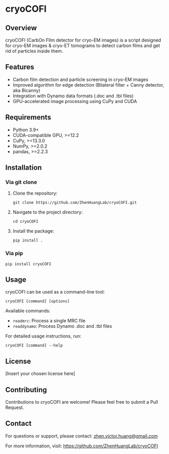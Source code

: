 # cryoCOFI

## Overview

cryoCOFI (CarbOn FIlm detector for cryo-EM images) is a script designed for cryo-EM images & cryo-ET tomograms to detect carbon films and get rid of particles inside them.

## Features

- Carbon film detection and particle screening in cryo-EM images
- Improved algorithm for edge detection (Bilateral filter + Canny detector, aka Bicanny)
- Integration with Dynamo data formats (.doc and .tbl files)
- GPU-accelerated image processing using CuPy and CUDA

## Requirements

- Python 3.9+
- CUDA-compatible GPU, >=12.2
- CuPy, >=13.3.0
- NumPy, >=2.0.2
- pandas, >=2.2.3

## Installation

### Via git clone

1. Clone the repository:
   ```
   git clone https://github.com/ZhenHuangLab/cryoCOFI.git
   ```

2. Navigate to the project directory:
   ```
   cd cryoCOFI
   ```

3. Install the package:
   ```
   pip install .
   ```

### Via pip

```
pip install cryoCOFI
```

## Usage

cryoCOFI can be used as a command-line tool:

```
cryoCOFI [command] [options]
```

Available commands:
- `readmrc`: Process a single MRC file
- `readdynamo`: Process Dynamo .doc and .tbl files

For detailed usage instructions, run:

```
cryoCOFI [command] --help
```


## License

[Insert your chosen license here]

## Contributing

Contributions to cryoCOFI are welcome! Please feel free to submit a Pull Request.

## Contact

For questions or support, please contact: zhen.victor.huang@gmail.com

For more information, visit: https://github.com/ZhenHuangLab/cryoCOFI